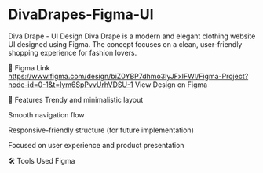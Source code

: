 # DivaDrapes-Figma-UI
Diva Drape - UI Design
Diva Drape is a modern and elegant clothing website UI designed using Figma. The concept focuses on a clean, user-friendly shopping experience for fashion lovers.

🔗 Figma Link
https://www.figma.com/design/biZ0YBP7dhmo3lyJFxIFWI/Figma-Project?node-id=0-1&t=Iym6SpPvvUrhVDSU-1
View Design on Figma

📌 Features
Trendy and minimalistic layout

Smooth navigation flow

Responsive-friendly structure (for future implementation)

Focused on user experience and product presentation

🛠️ Tools Used
Figma

